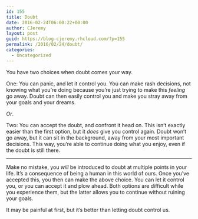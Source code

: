 ```yaml
---
id: 155
title: Doubt
date: 2016-02-24T06:00:22+00:00
author: CJeremy
layout: post
guid: https://blog-cjeremy.rhcloud.com/?p=155
permalink: /2016/02/24/doubt/
categories:
  - Uncategorized
---
```

You have two choices when doubt comes your way.

One: You can panic, and let it control you. You can make rash decisions, not knowing what you&#8217;re doing because you&#8217;re just trying to make this _feeling_ go away. Doubt can then easily control you and make you stray away from your goals and your dreams.

_Or_.

Two: You can accept the doubt, and confront it head on. This isn&#8217;t exactly easier than the first option, but it _does_ give you control again. Doubt won&#8217;t go away, but it can sit in the background, away from your most important decisions. This way, you&#8217;re able to continue doing what you enjoy, even if the doubt is still there.

* * *

Make no mistake, you _will_ be introduced to doubt at multiple points in your life. It&#8217;s a consequence of being a human in this world of ours. Once you&#8217;ve accepted this, you then can make the above choice. You can let it control you, or you can accept it and plow ahead. Both options are difficult while you experience them, but the latter allows you to continue without ruining your goals.

It may be painful at first, but it&#8217;s better than letting doubt control us.